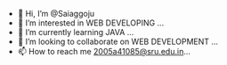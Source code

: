 - 👋 Hi, I’m @Saiaggoju
- 👀 I’m interested in WEB DEVELOPING ...
- 🌱 I’m currently learning JAVA ...
- 💞️ I’m looking to collaborate on WEB DEVELOPMENT ...
- 📫 How to reach me   2005a41085@sru.edu.in...


<!---
Saiaggoju/Saiaggoju is a ✨ special ✨ repository because its `README.md` (this file) appears on your GitHub profile.
You can click the Preview link to take a look at your changes.
--->
